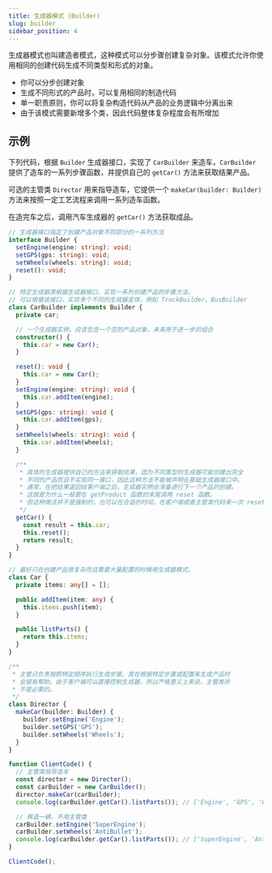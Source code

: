 ```yaml
---
title: 生成器模式 (Builder)
slug: builder
sidebar_position: 4
---
```



生成器模式也叫建造者模式，这种模式可以分步骤创建复杂对象。该模式允许你使用相同的创建代码生成不同类型和形式的对象。

- 你可以分步创建对象
- 生成不同形式的产品时，可以复用相同的制造代码
- 单一职责原则，你可以将复杂构造代码从产品的业务逻辑中分离出来
- 由于该模式需要新增多个类，因此代码整体复杂程度会有所增加

## 示例

下列代码，根据 `Builder` 生成器接口，实现了 `CarBuilder` 来造车，`CarBuilder` 提供了造车的一系列步骤函数，并提供自己的 `getCar()` 方法来获取结果产品。

可选的主管类 `Director` 用来指导造车，它提供一个 `makeCar(builder: Builder)` 方法来按照一定工艺流程来调用一系列造车函数。

在造完车之后，调用汽车生成器的 `getCar()` 方法获取成品。

```ts
// 生成器接口指定了创建产品对象不同部分的一系列方法
interface Builder {
  setEngine(engine: string): void;
  setGPS(gps: string): void;
  setWheels(wheels: string): void;
  reset(): void;
}

// 特定生成器类根据生成器接口，实现一系列创建产品的步骤方法。
// 可以根据该接口，实现多个不同的生成器变体，例如 TruckBuilder、BusBuilder
class CarBuilder implements Builder {
  private car;

  // 一个生成器实例，应该包含一个空的产品对象，未来用于进一步的组合
  constructor() {
    this.car = new Car();
  }

  reset(): void {
    this.car = new Car();
  }
  setEngine(engine: string): void {
    this.car.addItem(engine);
  }
  setGPS(gps: string): void {
    this.car.addItem(gps);
  }
  setWheels(wheels: string): void {
    this.car.addItem(wheels);
  }

  /**
   * 具体的生成器提供自己的方法来获取结果，因为不同类型的生成器可能创建出完全
   * 不同的产品而且不实现同一接口，因此这种方法不能被声明在基础生成器接口中。
   * 通常，在把结果返回给客户端之后，生成器实例会准备进行下一个产品的创建。
   * 这就是为什么一般要在 getProduct 函数的末尾调用 reset 函数。
   * 但这种做法并不是强制的，也可以在合适的时间，在客户端或者主管类代码来一次 reset 调用。
   */
  getCar() {
    const result = this.car;
    this.reset();
    return result;
  }
}

// 最好只在创建产品很复杂而且需要大量配置的时候用生成器模式。
class Car {
  private items: any[] = [];

  public addItem(item: any) {
    this.items.push(item);
  }

  public listParts() {
    return this.items;
  }
}

/**
 * 主管只负责按照特定顺序执行生成步骤。其在根据特定步骤或配置来生成产品时
 * 会很有帮助。由于客户端可以直接控制生成器，所以严格意义上来说，主管类并
 * 不是必需的。
 */
class Director {
  makeCar(builder: Builder) {
    builder.setEngine('Engine');
    builder.setGPS('GPS');
    builder.setWheels('Wheels');
  }
}

function ClientCode() {
  // 主管类指导造车
  const director = new Director();
  const carBuilder = new CarBuilder();
  director.makeCar(carBuilder);
  console.log(carBuilder.getCar().listParts()); // ['Engine', 'GPS', 'Wheels']

  // 再造一辆，不用主管类
  carBuilder.setEngine('SuperEngine');
  carBuilder.setWheels('AntiBullet');
  console.log(carBuilder.getCar().listParts()); // ['SuperEngine', 'AntiBullet']
}

ClientCode();
```